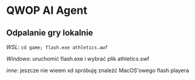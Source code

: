 # QWOP AI Agent

## Odpalanie gry lokalnie
*WSL*: `cd game; flash.exe athletics.awf`

*Windows*: uruchomić flash.exe i wybrać plik athletics.swf

*inne*: jeszcze nie wieem xd spróbuję znaleźć MacOS'owego flash playera
